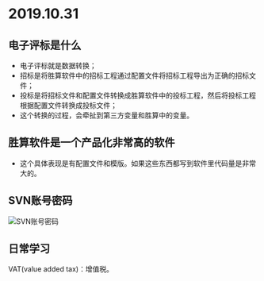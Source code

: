 # 2019.10.31

## 电子评标是什么

* 电子评标就是数据转换；
* 招标是将胜算软件中的招标工程通过配置文件将招标工程导出为正确的招标文件；
* 投标是将招标文件和配置文件转换成胜算软件中的投标工程，然后将投标工程根据配置文件转换成投标文件；
* 这个转换的过程，会牵扯到第三方变量和胜算中的变量。

## 胜算软件是一个产品化非常高的软件

* 这个具体表现是有配置文件和模版。如果这些东西都写到软件里代码量是非常大的。

## SVN账号密码

![SVN账号密码](C:\Users\Administrator\Desktop\学习笔记\SVN账号密码.png)

## 日常学习

VAT(value added tax)：增值税。
